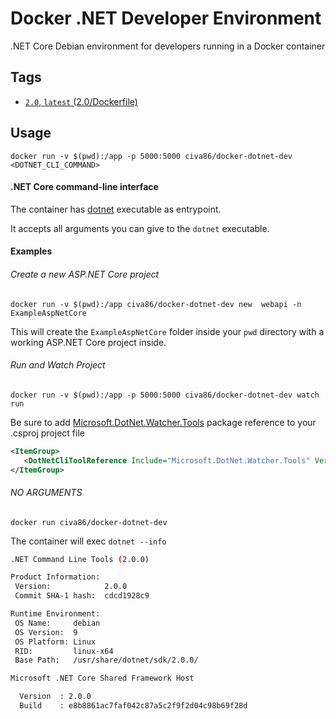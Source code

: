 # Docker .NET Developer Environment

.NET Core Debian environment for developers running in a Docker container

## Tags

- [`2.0`, `latest` (2.0/Dockerfile)](https://github.com/civa86/docker-dotnet-dev/blob/master/2.0/Dockerfile)

## Usage

`docker run -v $(pwd):/app -p 5000:5000 civa86/docker-dotnet-dev <DOTNET_CLI_COMMAND>`

#### .NET Core command-line interface 

The container has [dotnet](https://docs.microsoft.com/en-us/dotnet/core/tools/?tabs=netcore2x) executable as entrypoint.

It accepts all arguments you can give to the `dotnet` executable.

#### Examples

###### Create a new ASP.NET Core project

 `docker run -v $(pwd):/app civa86/docker-dotnet-dev new  webapi -n ExampleAspNetCore`

 This will create the `ExampleAspNetCore` folder inside your `pwd` directory with a working ASP.NET Core project inside.

 ###### Run and Watch Project 

 `docker run -v $(pwd):/app -p 5000:5000 civa86/docker-dotnet-dev watch run`

 Be sure to add [Microsoft.DotNet.Watcher.Tools](https://github.com/aspnet/Docs/blob/master/aspnetcore/tutorials/dotnet-watch.md) package reference to your .csproj project file

 ```xml
 <ItemGroup>
    <DotNetCliToolReference Include="Microsoft.DotNet.Watcher.Tools" Version="2.0.0" />
</ItemGroup> 
 ```
 
###### NO ARGUMENTS

`docker run civa86/docker-dotnet-dev`

The container will exec `dotnet --info`

```bash
.NET Command Line Tools (2.0.0)

Product Information:
 Version:            2.0.0
 Commit SHA-1 hash:  cdcd1928c9

Runtime Environment:
 OS Name:     debian
 OS Version:  9
 OS Platform: Linux
 RID:         linux-x64
 Base Path:   /usr/share/dotnet/sdk/2.0.0/

Microsoft .NET Core Shared Framework Host

  Version  : 2.0.0
  Build    : e8b8861ac7faf042c87a5c2f9f2d04c98b69f28d
```

